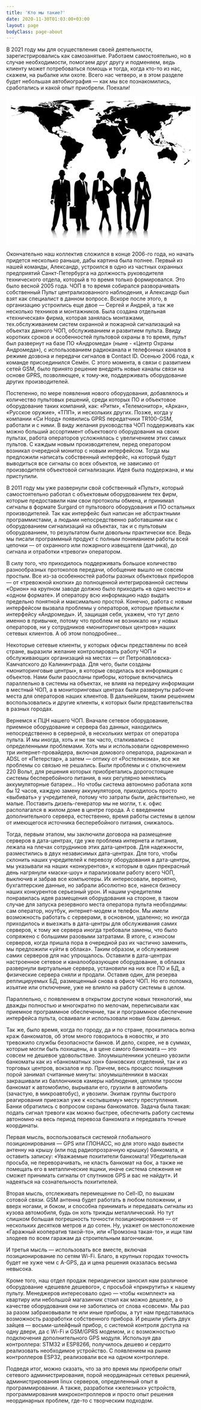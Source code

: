 ```yaml
---
title: 'Кто мы такие?'
date: 2020-11-30T01:03:00+03:00
layout: page
bodyClass: page-about
---
```


В 2021 году мы для осуществления своей деятельности, зарегистрировались как самозанятые. Работаем самостоятельно, но в случае необходимости, помогаем друг другу и подменяем, ведь клиенту может потребоваться помощь и тогда, когда кто-то из нас, скажем, на рыбалке или охоте. Всего нас четверо, и в этом разделе будет небольшая автобиография — как мы все познакомились, сработались и какой опыт приобрели. Поехали!

![about us](/images/team/world-team.svg)

Окончательно наш коллектив сложился в конце 2006-го года, но начать придется несколько раньше, дабы картина была полнее. Первый из нашей команды, Александр, устроился в одно из частных охранных предприятий Санкт-Петербурга на должность руководителя технического отдела, который в то время только формировался. Это было весной 2005 года. ЧОП в то время собирался разворачивать собственный Пульт централизованного наблюдения, и Александр был взят как специалист в данном вопросе. Вскоре после этого, в организацию устроились еще двое — Сергей и Андрей, а так же несколько техников и монтажников. Была создана отдельная «техническая» фирма, которая занялась монтажами, тех.обслуживанием систем охранной и пожарной сигнализаций на объектах данного ЧОП, обслуживанием и развитием пульта. Ввиду коротких сроков и особенностей пультовой охраны в то время, пульт был развернут на базе ПО «Андромеда» (ныне - «Центр Охраны Андромеда»), с использованием радиоканала и телефонных каналов в режиме дозвона и передачи сигналов в Contact ID. Осенью 2006 года, к команде присоединился Семён. С этого момента, в связи с развитием сетей GSM, было принято решение внедрять новые каналы связи на основе GPRS, позволяющее, к тому-же, поддерживать оборудование других производителей.

Постепенно, по мере появления нового оборудования, добавлялось и количество пультовых решений, среди которых ПО и объектовое оборудование таких компаний, как: «Ритм», «Телемонитор», «Аркан», «Русское оружие», «ТПП», и нескольких других. Позже, когда у компании «Си Норд» появились GPRS передатчики TR100-GSM, работали и с ними. В виду желания руководства ЧОП поддерживать как можно больший ассортимент объектового оборудования на своих пультах, работа операторов усложнялась с увеличением этих самых пультов. С каждым новым производителем, перед оператором возникал очередной монитор с новым интерфейсом. Тогда мы предложили написать собственный интерфейс, на который будут выводиться все сигналы со всех объектов, не зависимо от производителя объектовой сигнализации. Идея была поддержана, и мы приступили. 

В 2011 году мы уже развернули свой собственный «Пульт», который самостоятельно работал с объектовым оборудованием тех фирм, которые предоставили нам свои протоколы обмена, и принимал сигналы в формате Surgard от пультового оборудования и ПО остальных производителей. Так как интерфейс был написан не абстрактными программистами, а людьми непосредственно работавшими как с оборудованием сигнализаций на объектах, так и с пультовым оборудованием, то результатом были довольны практически все. Ведь мы писали программный продукт с полным пониманием работы всей цепочки — от охранного или пожарного извещателя (датчика), до сигнала и отработки «тревоги» оператором.  

В силу того, что приходилось поддерживать большое количество разнообразных протоколов передачи, обобщение вышло не совсем простым. Все из-за особенностей работы разных объектовых приборов — от «тревожной кнопки» до полноценной интегрированной системы «Орион» на крупном заводе должно было приходить «в одно место» и «одном формате». И оператору всю информацию надо выдать предельно понятной и максимально простой. Конечно, работа с новым интерфейсом вызвала проблемы у операторов, которые привыкли к интерфейсу «Андромеды». И, защищая себя, укажем, что тут дело именно в привычке, потому что проблем не возникало ни у новых операторов, ни у сотрудников «мониторинговых центров» наших сетевых клиентов. А об этом поподробнее… 

Некоторые сетевые клиенты, у которых офисы представлены по всей стране, выразили желание контролировать работу ЧОП и обслуживающих организаций на местах — от Петропавловска-Камчатского до Калининграда. Для чего, были созданы «мониторинговые центры», в которые сводилась вся информация с объектов. Нами были разосланы приборы, которые включались параллельно в системы на объектах, не влияя на передачу информации в местный ЧОП, а в мониторинговых центрах были развернуты рабочие места для операторов наших клиентов. В дальнейшем, таким решением воспользовались и другие клиенты, к которых были представительства в разных городах. 

Вернемся к ПЦН нашего ЧОП. Вначале сетевое оборудование, приемное оборудование и сервера баз данных, находились непосредственно в серверной, в нескольких метрах от оператора пульта. И мы иногда, хоть и не так часто, сталкивались с определенными проблемами. Хоть мы и использовали одновременно три интернет-провайдера, включая домового оператора, радиоканал и ADSL от «Петерстар», а затем — оптику от «Ростелекома», все же проблемы со связью не решались. Были проблемы и с отключением 220 Вольт, для решения которых приобретались дорогостоящие системы бесперебойного питания, в них регулярно менялись аккумуляторные батареи… Но чтобы система автономно работала хотя бы 12 часов, каждую замену аккумуляторов, приходилось просто «выбивать» у учредителей, потому что затраты были, действительно, не малые. Поставить дизель-генератор мы не могли, т. к. офис располагался в жилом доме в центре города. А с введением дополнительного сервера, естественно, время работы системы в целом от имеющегося источника бесперебойного питания, снижалось. 

Тогда, первым этапом, мы заключили договора на размещение серверов в дата-центрах, где уже проблема интернета и питания, лежала на плечах сотрудников этих дата-центров. Для надежности, разместились в двух независимых дата-центрах. Для того, чтобы склонить наших учредителей к перевозу оборудования в дата-центры, мы указывали на наших «конкурентов», к которым в один прекрасный день нагрянули «маски-шоу» и парализовали работу всего ЧОП, выключив и забрав все компьютеры. Их интересовали, вероятно, бухгалтерские данные, но забрали абсолютно все, нанеся бизнесу наших конкурентов серьезный урон. И нашим учредителям понравилась идея размещения оборудования на стороне, в таком случае для запуска резервного места оператора пульта необходимы: сам оператор, ноутбук, интернет-модем и телефон. Мы имели возможность работать с серверами, в основном, удаленно; но иногда приходилось и выезжать в дата-центры для обслуживания самих серверов, к тому же сервера иногда требовали замены, что было сопряжено с большими разовыми затратами. В итоге, с износом серверов, когда пришла пора в очередной раз их частично заменить, мы предложили «уйти в облака». Таким образом, и обслуживание самих серверов для нас упрощалось. Оставили в дата-центрах настроенное сетевое и каналообразующее оборудование, в облаках развернули виртуальные сервера, установили на них все ПО и БД, а физические сервера сняли и продали. Оставив один, для резерва реплицируемых БД, размещенный снова в офисе ЧОП. Но его поломка, изъятие или отключение, уже не влияло на работу системы в целом. 

Параллельно, с появлением в открытом доступе новых технологий, мы дважды полностью и многократно по мелочам, переписывали как приемное программное обеспечение, так и программное обеспечение интерфейса пульта, осваивали и использовали новые базы данных. 

Так же, было время, когда по городу, да и по стране, прокатилась волна краж банкоматов, об этом много говорилось в новостях, и это тревожило службы безопасности банков. И дело, скорее, не в суммах, которые могли быть похищены, а в цене самого банкомата — это совсем не дешевое удовольствие. Злоумышленники успешно увозили банкоматы как из «банкоматных зон» банковских отделений, так и из торговых центров, вокзалов и пр. Причем, весь процесс похищения порой занимал считанные минуты: злоумышленники в масках закрашивали из баллончиков камеры наблюдения, цепляли тросом банкомат к автомобилю, вырывали его, грузили в автомобиль (зачастую, в микроавтобус), и увозили. Экипаж группы быстрого реагирования приезжал уже к «остывшему» месту преступления. Банки обратились с вопросом охраны банкоматов. Задача была такая: подать сигнал тревоги как можно быстрее, обеспечить работу системы автономно на весь период перевоза банкомата и передавать точные координаты. 

Первая мысль, воспользоваться системой глобального позиционирования — GPS или ГЛОНАСС, но для этого надо вывести антенну на крышу (или под радиопрозрачную крышку) банкомата, и оставить записку: «Уважаемые похитители банкомата! Убедительная просьба, не переворачивать, не класть банкомат на бок, а также не помещать его в металлические ящики, иначе система слежения не сможет принимать сигналы от спутников GPS и вас не найдут». И надеяться на сознательность похитителей. 

Вторая мысль, отслеживать перемещение по Cell-ID, по вышкам сотовой связи. GSM антенна будет работать в любом положении, и вверх ногами, и боком, и способна принимать и передавать сигналы из кузова автомобиля, будь он хоть трижды металлический. Но тут слишком большая погрешность точности позиционирования — от нескольких десятков метров и до сотен. Ну, укажет он местоположение «Гаражный кооператив такой-то», или «Промзона такая-то», и ищи там злодеев по всем гаражам да строительным вагончикам. 

И третья мысль — использовать все вместе, включая позиционирование по сетям Wi-Fi. Благо, в крупных городах точность будет не хуже чем с A-GPS, да и цена решения оказалась весьма невысока. 

Кроме того, наш отдел продаж периодически заносил нам различное оборудование «дешевле дешевого», с просьбой «прикрутить» к нашему пульту. Менеджеров интересовало одно — чтобы «комплект» на квартиру или небольшой магазинчик стоил как можно дешевле, а о качестве оборудования они не заботились от слова «совсем». Мы раз за разом забраковывали те или иные приборы, а тут нам представилась возможность разработки собственного прибора. И решили убить двух зайцев — восьми-шлейфный прибор, с системой контроля доступа на одну двери, да с Wi-Fi и GSM/GPRS модемом, и с возможностью подключения дополнительного GPS модуля. Используя два контроллера: STM32 и ESP8266, получилось дешево и сердито реализовать необходимое устройство. С появлением на рынке контроллеров ESP32, реализовали все на одном контроллере.

Подведя итог, можно сказать, что за это время мы приобрели опыт сетевого администрирования, порой неординарных сетевых решений, администрирования linux серверов, определенный опыт в программировании. А также, разработки «железных» устройств, программирования микроконтроллеров и просто опыт решения неординарных проблем, где-то с творческим подходом. 

